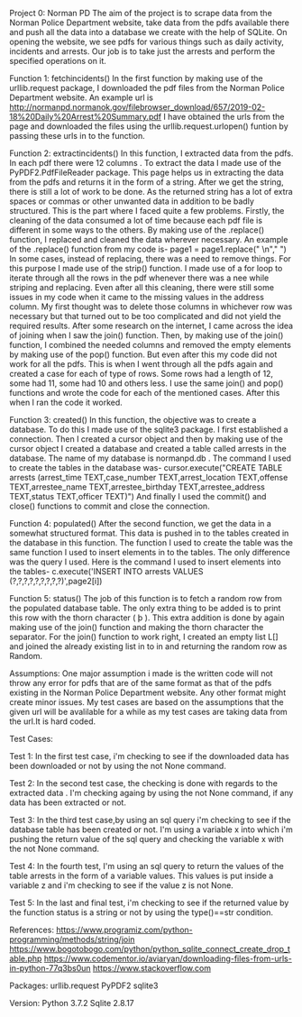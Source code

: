 Project 0: Norman PD
The aim of the project is to scrape data from the Norman Police Department website, take data from the pdfs available there and push all the data into a database we create with the help of SQLite. On opening the website, we see pdfs for various things such as daily activity, incidents and arrests. Our job is to take just the arrests and perform the specified operations on it.

Function 1: fetchincidents()
In the first function by making use of the urllib.request package, I downloaded the pdf files from the Norman Police Department website.
An example url is http://normanpd.normanok.gov/filebrowser_download/657/2019-02-18%20Daily%20Arrest%20Summary.pdf
I have obtained the urls from the page and downloaded the files using the urllib.request.urlopen() funtion by passing these urls in to the function.

Function 2: extractincidents()
In this function, I extracted data from the pdfs. In each pdf there were 12 columns . To extract the data I made use of the PyPDF2.PdfFileReader package. This page helps us in extracting the data from the pdfs and returns it in the form of a string.
After we get the string, there is still a lot of work to be done. As the returned string has a lot of extra spaces or commas or other unwanted data in addition to be badly structured.
This is the part where I faced quite a few problems. Firstly, the cleaning of the data consumed a lot of time because each pdf file is different in some ways to the others. By making use of the .replace() function, I replaced and cleaned the data wherever necessary. An example of the .replace() function from my code is-   page1 = page1.replace(" \n"," ")
In some cases, instead of replacing, there was a need to remove things. For this purpose I made use of the strip() function. I made use of a for loop to iterate through all the rows in the pdf whenever there was a nee while striping and replacing.
Even after all this cleaning, there were still some issues in my code when it came to the missing values in the address column. My first thought was to delete those columns in whichever row was necessary but that turned out to be too complicated and did not yield the required results. After some research on the internet, I came across the idea of joining when I saw the join() function. Then, by making use of the join() function, I combined the needed columns and removed the empty elements by making use of the pop() function.
But even after this my code did not work for all the pdfs. This is when I went through all the pdfs again and created a case for each of type of rows. Some rows had a length of 12, some had 11, some had 10 and others less. I use the same join() and pop() functions and wrote the code for each of the mentioned cases. After this when I ran the code it worked.

Function 3: created()
In this function, the objective was to create a database. To do this I made use of the sqlite3 package. I first established a connection. Then I created a cursor object and then by making use of the cursor object I created a database and created a table called arrests in the database. The name of my database is normanpd.db . 
The command I used to create the tables in the database was- 
cursor.execute("CREATE TABLE arrests (arrest_time TEXT,case_number TEXT,arrest_location TEXT,offense TEXT,arrestee_name TEXT,arrestee_birthday TEXT,arrestee_address TEXT,status TEXT,officer TEXT)") 
And finally I used the commit() and close() functions to commit and close the connection.

Function 4: populated()
After the second function, we get the data in a somewhat structured format. This data is pushed in to the tables created in the database in this function. The function I used to create the table was the same function I used to insert elements in to the tables. The only difference was the query I used. Here is the command I used to insert elements into the tables-
c.execute('INSERT INTO arrests VALUES (?,?,?,?,?,?,?,?,?)',page2[i]) 

Function 5: status()
The job of this function is to fetch a random row from the populated database table. The only extra thing to be added is to print this row with the thorn character ( þ ). This extra addition is done by again making use of the join() function and making the thorn character the separator. For the join() function to work right, I created an empty list L[] and joined the already existing list in to in and returning the random row as Random.

Assumptions:
One major assumption i made is the written code will not throw any error for pdfs that are of the same format as that of the pdfs existing in the Norman Police Department website. Any other format might create minor issues. 
My test cases are based on the assumptions that the given url will be avalilable for a while as my test cases are taking data from the url.It is hard coded.

Test Cases:

Test 1: 
In the first test case, i'm checking to see if the downloaded data has been downloaded or not by using the not None command.

Test 2:
In the second test case, the checking is done with regards to the extracted data . I'm checking againg by using the not None command, if any data has been extracted or not.

Test 3:
In the third test case,by using an sql query i'm checking to see if the database table has been created or not. I'm using a variable x into which i'm pushing the return value of the sql query and checking the variable x with the not None command.

Test 4:
In the fourth test, I'm using an sql query to return the values of the table arrests in the form of a variable values. This values is put inside a variable z and i'm checking to see if the value z is not None.

Test 5:
In the last and final test, i'm checking to see if the returned value by the function status is a string or not by using the type()==str condition.

References:
https://www.programiz.com/python-programming/methods/string/join
https://www.bogotobogo.com/python/python_sqlite_connect_create_drop_table.php
https://www.codementor.io/aviaryan/downloading-files-from-urls-in-python-77q3bs0un
https://www.stackoverflow.com


Packages:
urllib.request
PyPDF2
sqlite3

Version:
Python 3.7.2
Sqlite 2.8.17 
